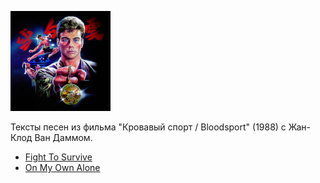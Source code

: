 ![](bloodsport_ost.jpg)

Тексты песен из фильма "Кровавый спорт / Bloodsport" (1988) с Жан-Клод Ван Даммом.


* [Fight To Survive](Fight%20To%20Survive.md)
* [On My Own Alone](On%20My%20Own%20Alone.md)
